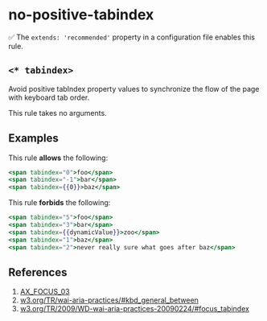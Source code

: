 # no-positive-tabindex

:white_check_mark: The `extends: 'recommended'` property in a configuration file enables this rule.

## `<* tabindex>`

Avoid positive tabIndex property values to synchronize the flow of the page with keyboard tab order.

This rule takes no arguments.

## Examples

This rule **allows** the following:

```hbs
<span tabindex="0">foo</span>
<span tabindex="-1">bar</span>
<span tabindex={{0}}>baz</span>
```

This rule **forbids** the following:

```hbs
<span tabindex="5">foo</span>
<span tabindex="3">bar</span>
<span tabindex={{dynamicValue}}>zoo</span>
<span tabindex="1">baz</span>
<span tabindex="2">never really sure what goes after baz</span>
```

## References

1. [AX_FOCUS_03](https://github.com/GoogleChrome/accessibility-developer-tools/wiki/Audit-Rules#ax_focus_03)
1. [w3.org/TR/wai-aria-practices/#kbd_general_between](https://www.w3.org/TR/wai-aria-practices/#kbd_general_between)
1. [w3.org/TR/2009/WD-wai-aria-practices-20090224/#focus_tabindex](https://www.w3.org/TR/2009/WD-wai-aria-practices-20090224/#focus_tabindex)
